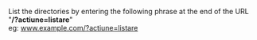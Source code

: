 List the directories by entering the following phrase at the end of the URL "<b>/?actiune=listare</b>"<br>
eg: www.example.com/?actiune=listare
